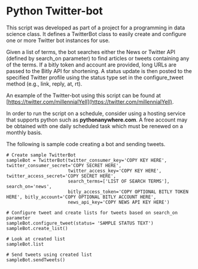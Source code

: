 # Python Twitter-bot

This script was developed as part of a project for a programming in data science class. It defines a TwitterBot class to easily create and configure one or more Twitter bot instances for use.

Given a list of terms, the bot searches either the News or Twitter API (defined by search_on parameter) to find articles or tweets containing any of the terms. If a bitly token and account are provided, long URLs are passed to the Bitly API for shortening. A status update is then posted to the specified Twitter profile using the status type set in the configure_tweet method (e.g., link, reply, at, rt).

An example of the Twitter-bot using this script can be found at [https://twitter.com/millennialYell](https://twitter.com/millennialYell).

In order to run the script on a schedule, consider using a hosting service that supports python such as **pythonanywhere.com**. A free account may be obtained with one daily scheduled task which must be renewed on a monthly basis.

The following is sample code creating a bot and sending tweets.

```
# Create sample TwitterBot
sampleBot = TwitterBot(twitter_consumer_key='COPY KEY HERE', twitter_consumer_secret='COPY SECRET HERE', 
                       twitter_access_key='COPY KEY HERE', twitter_access_secret='COPY SECRET HERE', 
                       search_terms=['LIST OF SEARCH TERMS'], search_on='news',
                       bitly_access_token='COPY OPTIONAL BITLY TOKEN HERE', bitly_account='COPY OPTIONAL BITLY ACCOUNT HERE',
                       news_api_key='COPY NEWS API KEY HERE')
                            
# Configure tweet and create lists for tweets based on search_on parameter
sampleBot.configure_tweet(status= 'SAMPLE STATUS TEXT')
sampleBot.create_list()

# Look at created list
sampleBot.list

# Send tweets using created list
sampleBot.sendTweets()
```